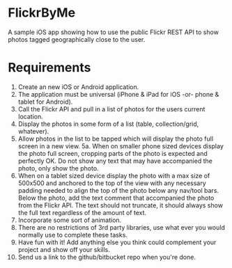 # FlickrByMe
A sample iOS app showing how to use the public Flickr REST API to show photos tagged geographically close to the user.

# Requirements

1. Create an new iOS or Android application.
2. The application must be universal (iPhone & iPad for iOS -or- phone & tablet for Android).
3. Call the Flickr API and pull in a list of photos for the users current location.
4. Display the photos in some form of a list (table, collection/grid, whatever).
5. Allow photos in the list to be tapped which will display the photo full screen in a new view. 5a. When on smaller phone sized devices display the photo full screen, cropping parts of the photo is expected and perfectly OK. Do not show any text that may have accompanied the photo, only show the photo.
6. When on a tablet sized device display the photo with a max size of 500x500 and anchored to the top of the view with any necessary padding needed to align the top of the photo below any nav/tool bars. Below the photo, add the text comment that accompanied the photo from the Flickr API. The text should not truncate, it should always show the full text regardless of the amount of text.
7. Incorporate some sort of animation.
8. There are no restrictions of 3rd party libraries, use what ever you would normally use to complete these tasks.
9. Have fun with it! Add anything else you think could complement your project and show off your skills.
10. Send us a link to the github/bitbucket repo when you're done.
